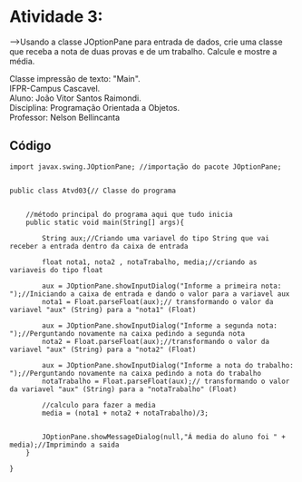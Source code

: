 # Atividade 3:

-->Usando a classe JOptionPane para entrada de dados, crie uma classe que receba a nota de duas provas e de um trabalho. Calcule e mostre a média.

Classe impressão de texto: "Main".     
IFPR-Campus Cascavel.     
Aluno: João Vitor Santos Raimondi.     
Disciplina: Programação Orientada a Objetos.     
Professor: Nelson Bellincanta     


## Código
```
import javax.swing.JOptionPane; //importação do pacote JOptionPane;


public class Atvd03{// Classe do programa

 
    //método principal do programa aqui que tudo inicia
    public static void main(String[] args){

        String aux;//Criando uma variavel do tipo String que vai receber a entrada dentro da caixa de entrada

        float nota1, nota2 , notaTrabalho, media;//criando as variaveis do tipo float

        aux = JOptionPane.showInputDialog("Informe a primeira nota: ");//Iniciando a caixa de entrada e dando o valor para a variavel aux
        nota1 = Float.parseFloat(aux);// transformando o valor da variavel "aux" (String) para a "nota1" (Float)
        
        aux = JOptionPane.showInputDialog("Informe a segunda nota: ");//Perguntando novamente na caixa pedindo a segunda nota
        nota2 = Float.parseFloat(aux);//transformando o valor da variavel "aux" (String) para a "nota2" (Float)

        aux = JOptionPane.showInputDialog("Informe a nota do trabalho: ");//Perguntando novamente na caixa pedindo a nota do trabalho
        notaTrabalho = Float.parseFloat(aux);// transformando o valor da variavel "aux" (String) para a "notaTrabalho" (Float)

        //calculo para fazer a media
        media = (nota1 + nota2 + notaTrabalho)/3;
        
        
        JOptionPane.showMessageDialog(null,"Á media do aluno foi " + media);//Imprimindo a saida
    }

}
```


